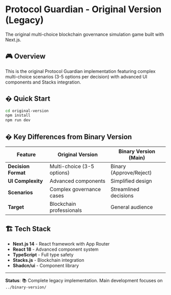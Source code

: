 # Protocol Guardian - Original Version (Legacy)

The original multi-choice blockchain governance simulation game built with Next.js.

## 🎮 Overview

This is the original Protocol Guardian implementation featuring complex multi-choice scenarios (3-5 options per decision) with advanced UI components and Stacks integration.

## � Quick Start

```bash
cd original-version
npm install
npm run dev
```

## � Key Differences from Binary Version

| Feature | Original Version | Binary Version (Main) |
|---------|------------------|----------------------|
| **Decision Format** | Multi-choice (3-5 options) | Binary (Approve/Reject) |
| **UI Complexity** | Advanced components | Simplified design |
| **Scenarios** | Complex governance cases | Streamlined decisions |
| **Target** | Blockchain professionals | General audience |

## 🏗️ Tech Stack

- **Next.js 14** - React framework with App Router
- **React 18** - Advanced component system
- **TypeScript** - Full type safety
- **Stacks.js** - Blockchain integration
- **Shadcn/ui** - Component library

---

**Status**: 📚 Complete legacy implementation. Main development focuses on `../binary-version/`